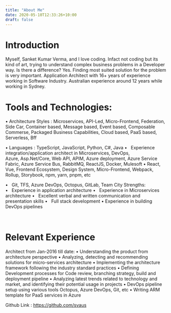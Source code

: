 ```yaml
---
title: "About Me"
date: 2020-05-10T12:33:26+10:00
draft: false
---
```


# Introduction

Myself, Sanket Kumar Verma, and I love coding. Infact not coding but its kind of art, trying to understand complex business problems in a Developer way. Is there a difference? Yes. Finding most suited solution for the problem is very important. Application Architect with 16+ years of experience working in Software Industry. Australian experience around 12 years while working in Sydney.

# Tools and Technologies:

•   Architecture Styles : Microservices, API-Led, Micro-Frontend, Federation, Side Car, Container based, Message based, Event based, Composable Commerse, Packaged Business Capabilities, Cloud based, PaaS based, Serverless, Bff

•   Languages : TypeScript, JavaScript, Python, C#, Java
•   Experience integration/application architect in Microservices, DevOps, Azure, Asp.Net/Core, Web API, APIM, Azure deployment, Azure Service Fabric, Azure Service Bus, RabbitMQ, ReactJS, Docker, Mulesoft 
•   React, Vue, Frontend Ecosystem, Design System, Micro-Frontend, Webpack, Rollup, Storybook, npm, yarn, pnpm, etc

•   Git, TFS, Azure DevOps, Octopus, GitLab, Team City
Strengths:
•   Experience in application architecture
•   Experience in Microservices architecture
•   Excellent verbal and written communication and presentation skills
•   Full stack development
•   Experience in building DevOps pipelines 

 
# Relevant Experience
Architect from Jan-2016 till date:
• Understanding the product from architecture perspective
• Analyzing, detecting and recommending solutions for micro-services architecture
• Implementing the architecture framework following the industry standard practices
• Defining Development processes for Code review, branching strategy, build and deployment pipeline
• Analyzing latest trends related to technology and market, and identifying their potential usage in projects
• DevOps pipeline setup using various tools Octopus, Azure DevOps, Git, etc
• Writing ARM template for PaaS services in Azure

Github Link :
https://github.com/svaus 
